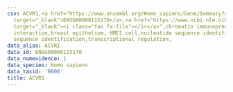```yaml
---
csv: ACVR1,<a href="https://www.ensembl.org/Homo_sapiens/Gene/Summary?db=core;g=ENSG00000115170"
  target="_blank">ENSG00000115170</a>,<a href="https://www.ncbi.nlm.nih.gov/pubmed/22863008"
  target="_blank"><i class="fas fa-file"></i></a>",chromatin immunoprecipitation assay,direct
  interaction,breast epithelium, HME1 cell,nucleotide sequence identification,nucleotide
  sequence identification,transcriptional regulation,
data_alias: ACVR1
data_id: ENSG00000115170
data_numevidence: 1
data_species: Homo sapiens
data_taxid: '9606'
title: ACVR1
---
```

